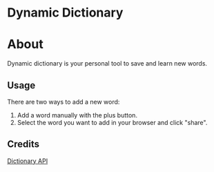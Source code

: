 # Dynamic Dictionary
# About
Dynamic dictionary is your personal tool to save and learn new words.
## Usage
There are two ways to add a new word:
1.  Add a word manually with the plus button.
2.  Select the word you want to add in your browser and click "share".
## Credits
[Dictionary API](https://dictionaryapi.dev/ "Dictionary API")
